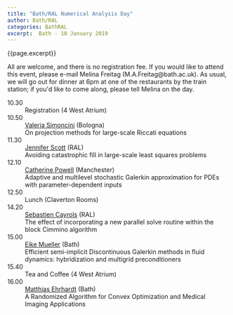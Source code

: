 ```yaml
---
title: "Bath/RAL Numerical Analysis Day"
author: Bath/RAL
categories: BathRAL
excerpt:  Bath - 10 January 2019
---
```

{{page.excerpt}}

<!-- <div id="2019"><section class="right-content"><span><h3>Bath/RAL Numerical Analysis Day 2019</h3>Thursday 10th January 2019, University of Bath <br>
<div></div> -->

<p>
All are welcome, and there is no registration fee. If you would like to attend this event, please e-mail Melina Freitag (M.A.Freitag@bath.ac.uk). As usual, we will go out for dinner at 6pm at one of the restaurants by the train station; if you'd like to come along, please tell Melina on the day.</p>
<dl class="bib-list"><div id="bibdiv"><dt>10.30</dt>
<dd><div>Registration (4 West Atrium)</div>
<div></div>

</dd>
<dt>10.50</dt>
<dd><div><a href="http://www.dm.unibo.it/~simoncin/">Valeria Simoncini</a>
 (Bologna)</div>
<div>On projection methods for large-scale Riccati equations</div>

</dd>
<dt>11.30</dt>
<dd><div><a href="http://www.numerical.rl.ac.uk/people/j_scott/">Jennifer Scott</a>
 (RAL)</div>
<div>Avoiding catastrophic fill in large-scale least squares problems</div>

</dd>
<dt>12.10</dt>
<dd><div><a href="https://personalpages.manchester.ac.uk/staff/Catherine.Powell/">Catherine Powell</a>
 (Manchester)</div>
<div>Adaptive and multilevel stochastic Galerkin approximation for PDEs with parameter-dependent inputs</div>

</dd>
<dt>12.50</dt>
<dd><div>Lunch (Claverton Rooms)</div>
<div></div>

</dd>
<dt>14.20</dt>
<dd><div><a href="">Sebastien Cayrols</a>
 (RAL)</div>
<div>The effect of incorporating a new parallel solve routine within the block Cimmino algorithm</div>

</dd>
<dt>15.00</dt>
<dd><div><a href="http://people.bath.ac.uk/em459/">Eike Mueller</a>
 (Bath)</div>
<div>Efficient semi-implicit Discontinuous Galerkin methods in fluid dynamics: hybridization and multigrid preconditioners</div>

</dd>
<dt>15.40</dt>
<dd><div>Tea and Coffee (4 West Atrium)</div>
<div></div>

</dd>
<dt>16.00</dt>
<dd><div><a href="https://mehrhardt.github.io/">Matthias Ehrhardt</a>
 (Bath)</div>
<div>A Randomized Algorithm for Convex Optimization and Medical Imaging Applications</div>

</dd>
</div>
</dl>

